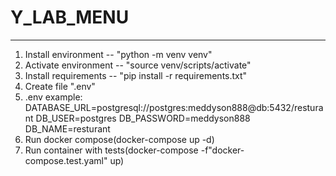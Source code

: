 # Y_LAB_MENU
_______
1. Install environment -- "python -m venv venv"
2. Activate environment -- "source venv/scripts/activate"
3. Install requirements -- "pip install -r requirements.txt"
4. Create file ".env"
5. .env example:
   DATABASE_URL=postgresql://postgres:meddyson888@db:5432/resturant
   DB_USER=postgres
   DB_PASSWORD=meddyson888
   DB_NAME=resturant
6. Run docker compose(docker-compose up -d)
7. Run container with tests(docker-compose -f"docker-compose.test.yaml" up)


